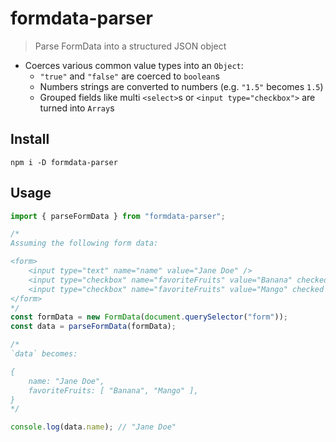 # formdata-parser

> Parse FormData into a structured JSON object

- Coerces various common value types into an `Object`:
  - `"true"` and `"false"` are coerced to `boolean`s
  - Numbers strings are converted to numbers (e.g. `"1.5"` becomes `1.5`)
  - Grouped fields like multi `<select>`s or `<input type="checkbox">` are
    turned into `Array`s

## Install

```shell
npm i -D formdata-parser
```

## Usage

```ts
import { parseFormData } from "formdata-parser";

/*
Assuming the following form data:

<form>
	<input type="text" name="name" value="Jane Doe" />
	<input type="checkbox" name="favoriteFruits" value="Banana" checked />
	<input type="checkbox" name="favoriteFruits" value="Mango" checked />
</form>
*/
const formData = new FormData(document.querySelector("form"));
const data = parseFormData(formData);

/*
`data` becomes:

{
 	name: "Jane Doe",
	favoriteFruits: [ "Banana", "Mango" ],
}
*/

console.log(data.name); // "Jane Doe"
```
